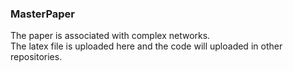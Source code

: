 ### MasterPaper
The paper is associated with complex networks. <br />
The latex file is uploaded here and the code will uploaded in other repositories.
